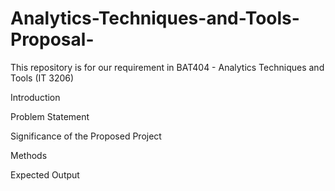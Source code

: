 # Analytics-Techniques-and-Tools-Proposal-
This repository is for our requirement in BAT404 - Analytics Techniques and Tools (IT 3206)

Introduction

Problem Statement

Significance of the Proposed Project

Methods

Expected Output
